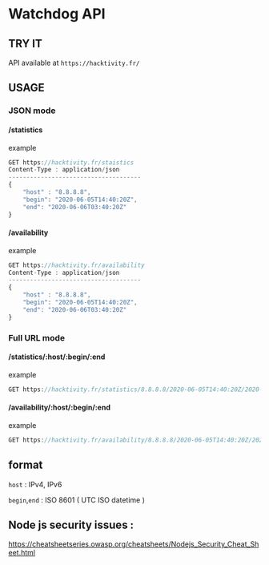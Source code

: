 # Watchdog API

## TRY IT
API available at ```https://hacktivity.fr/```

## USAGE 

### JSON mode 

#### /statistics 
example 
```js
GET https://hacktivity.fr/staistics
Content-Type : application/json
-------------------------------------
{
	"host" : "8.8.8.8",
	"begin": "2020-06-05T14:40:20Z",
	"end": "2020-06-06T03:40:20Z"
}
```

#### /availability 
example 
```js
GET https://hacktivity.fr/availability
Content-Type : application/json
-------------------------------------
{
	"host" : "8.8.8.8",
	"begin": "2020-06-05T14:40:20Z",
	"end": "2020-06-06T03:40:20Z"
}
```

### Full URL mode 

#### /statistics/:host/:begin/:end 
example 
```js
GET https://hacktivity.fr/statistics/8.8.8.8/2020-06-05T14:40:20Z/2020-06-06T03:40:20Z
```

#### /availability/:host/:begin/:end 
example 
```js
GET https://hacktivity.fr/availability/8.8.8.8/2020-06-05T14:40:20Z/2020-06-06T03:40:20Z
```

## format
```host``` : IPv4, IPv6 

```begin```,```end``` : ISO 8601 ( UTC ISO datetime )


## Node js security issues : 
https://cheatsheetseries.owasp.org/cheatsheets/Nodejs_Security_Cheat_Sheet.html

